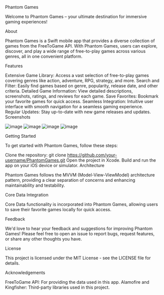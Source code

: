 Phantom Games

Welcome to Phantom Games – your ultimate destination for immersive gaming experiences!

About

Phantom Games is a Swift mobile app that provides a diverse collection of games from the FreeToGame API. With Phantom Games, users can explore, discover, and play a wide range of free-to-play games across various genres, all in one convenient platform.

Features

Extensive Game Library: Access a vast selection of free-to-play games covering genres like action, adventure, RPG, strategy, and more.
Search and Filter: Easily find games based on genre, popularity, release date, and other criteria.
Detailed Game Information: View detailed descriptions, screenshots, ratings, and reviews for each game.
Save Favorites: Bookmark your favorite games for quick access.
Seamless Integration: Intuitive user interface with smooth navigation for a seamless gaming experience.
Regular Updates: Stay up-to-date with new game releases and updates.
Screenshots

![image](https://github.com/AShozi/phantom_petproject/assets/165138872/2bf5a002-ba3b-42f4-b360-ec92d625c6a0)
![image](https://github.com/AShozi/phantom_petproject/assets/165138872/12cd6b99-4390-4ad5-a4cc-2c394f43fac9)
![image](https://github.com/AShozi/phantom_petproject/assets/165138872/ef43b11b-a6a2-499e-82f0-5e879b3ad1d0)
![image](https://github.com/AShozi/phantom_petproject/assets/165138872/3440ec56-5fce-4685-9483-44b3d779406f)





Getting Started

To get started with Phantom Games, follow these steps:

Clone the repository: git clone <https://github.com/your-username/PhantomGames.git>
Open the project in Xcode.
Build and run the app on your iOS device or simulator.
Architecture

Phantom Games follows the MVVM (Model-View-ViewModel) architecture pattern, providing a clear separation of concerns and enhancing maintainability and testability.

Core Data Integration

Core Data functionality is incorporated into Phantom Games, allowing users to save their favorite games locally for quick access.

Feedback

We'd love to hear your feedback and suggestions for improving Phantom Games! Please feel free to open an issue to report bugs, request features, or share any other thoughts you have.

License

This project is licensed under the MIT License - see the LICENSE file for details.

Acknowledgements

FreeToGame API: For providing the data used in this app.
Alamofire and Kingfisher: Third-party libraries used in this project.
